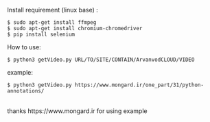 
Install requirement (linux base) :  <br />
````shell
$ sudo apt-get install ffmpeg
$ sudo apt-get install chromium-chromedriver
$ pip install selenium
````
How to use:  <br />
````shell
$ python3 getVideo.py URL/TO/SITE/CONTAIN/ArvanvodCLOUD/VIDEO
````
example:  <br />
````shell
$ python3 getVideo.py https://www.mongard.ir/one_part/31/python-annotations/
````
 <br />
thanks https://www.mongard.ir for using example  <br />
